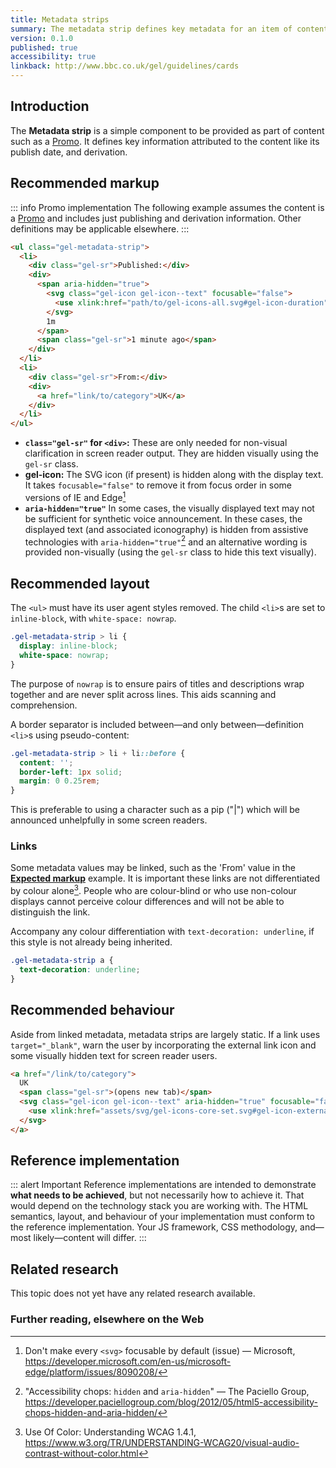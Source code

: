 ```yaml
---
title: Metadata strips
summary: The metadata strip defines key metadata for an item of content, in a compact form
version: 0.1.0
published: true
accessibility: true
linkback: http://www.bbc.co.uk/gel/guidelines/cards
---
```


## Introduction

The **Metadata strip** is a simple component to be provided as part of content such as a [Promo](../promos). It defines key information attributed to the content like its publish date, and derivation.

## Recommended markup

::: info Promo implementation
The following example assumes the content is a [Promo](../promos) and includes just publishing and derivation information. Other definitions may be applicable elsewhere.
:::

```html
<ul class="gel-metadata-strip">
  <li>
    <div class="gel-sr">Published:</div>
    <div>
      <span aria-hidden="true">
        <svg class="gel-icon gel-icon--text" focusable="false">
          <use xlink:href="path/to/gel-icons-all.svg#gel-icon-duration"></use>
        </svg>
        1m
      </span>
      <span class="gel-sr">1 minute ago</span>
    </div>
  </li>
  <li>
    <div class="gel-sr">From:</div>
    <div>
      <a href="link/to/category">UK</a>
    </div>
  </li>
</ul>
```

* **`class="gel-sr"` for `<div>`:** These are only needed for non-visual clarification in screen reader output. They are hidden visually using the `gel-sr` class.
* **gel-icon:** The SVG icon (if present) is hidden along with the display text. It takes `focusable="false"` to remove it from focus order in some versions of IE and Edge[^1]
* **`aria-hidden="true"`** In some cases, the visually displayed text may not be sufficient for synthetic voice announcement. In these cases, the displayed text (and associated iconography) is hidden from assistive technologies with `aria-hidden="true"`[^2] and an alternative wording is provided non-visually (using the `gel-sr` class to hide this text visually).

## Recommended layout

The `<ul>` must have its user agent styles removed. The child `<li>`s are set to `inline-block`, with `white-space: nowrap`.

```css
.gel-metadata-strip > li {
  display: inline-block;
  white-space: nowrap;
}
```

The purpose of `nowrap` is to ensure pairs of titles and descriptions wrap together and are never split across lines. This aids scanning and comprehension.

A border separator is included between—and only between—definition `<li>`s using pseudo-content:

```css
.gel-metadata-strip > li + li::before {
  content: '';
  border-left: 1px solid;
  margin: 0 0.25rem;
}
```

This is preferable to using a character such as a pip ("|") which will be announced unhelpfully in some screen readers.

### Links

Some metadata values may be linked, such as the 'From' value in the [**Expected markup**](#expected-markup) example. It is important these links are not differentiated by colour alone[^3]. People who are colour-blind or who use non-colour displays cannot perceive colour differences and will not be able to distinguish the link.

Accompany any colour differentiation with `text-decoration: underline`, if this style is not already being inherited.

```css
.gel-metadata-strip a {
  text-decoration: underline;
}
```

## Recommended behaviour

Aside from linked metadata, metadata strips are largely static. If a link uses `target="_blank"`, warn the user by incorporating the external link icon and some visually hidden text for screen reader users.

```html
<a href="/link/to/category">
  UK
  <span class="gel-sr">(opens new tab)</span>
  <svg class="gel-icon gel-icon--text" aria-hidden="true" focusable="false">
    <use xlink:href="assets/svg/gel-icons-core-set.svg#gel-icon-external-link"></use>
  </svg>
</a>
```

## Reference implementation

::: alert Important
Reference implementations are intended to demonstrate **what needs to be achieved**, but not necessarily how to achieve it. That would depend on the technology stack you are working with. The HTML semantics, layout, and behaviour of your implementation must conform to the reference implementation. Your JS framework, CSS methodology, and—most likely—content will differ.
:::

<include src="components/demos/metadata-strips.html">

<cta label="Open in new window" href="../demos/metadata-strips/">


## Related research

This topic does not yet have any related research available.

### Further reading, elsewhere on the Web

[^1]: Don't make every `<svg>` focusable by default (issue) — Microsoft, <https://developer.microsoft.com/en-us/microsoft-edge/platform/issues/8090208/>
[^2]: "Accessibility chops: `hidden` and `aria-hidden`" — The Paciello Group, <https://developer.paciellogroup.com/blog/2012/05/html5-accessibility-chops-hidden-and-aria-hidden/>
[^3]: Use Of Color: Understanding WCAG 1.4.1, <https://www.w3.org/TR/UNDERSTANDING-WCAG20/visual-audio-contrast-without-color.html>
